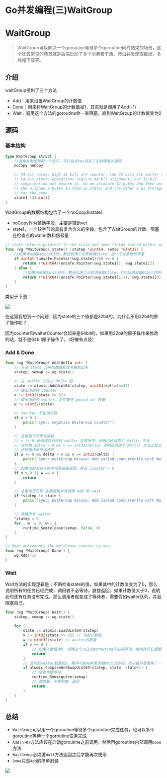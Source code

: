 # Go并发编程(三)WaitGroup

# WaitGroup
> WaitGroup可以解决一个goroutine等待多个goroutine同时结束的场景，这个比较常见的场景就是后端启动了多个消费者干活，爬虫并发爬取数据，多线程下载等。

## 介绍
waitGroup提供了三个方法：
- Add：用来设置WaitGroup的计数值
- Done：用来将WaitGroup的计数值减1，其实就是调用了Add(-1)
- Wait：调用这个方法的goroutine会一直阻塞，直到WaitGroup的计数值变为0
  
## 源码
### 基本结构
```go
type WaitGroup struct {
    //避免复制使用的一个技巧，可以告诉vet违反了复制使用的规则
	noCopy noCopy

	// 64-bit value: high 32 bits are counter, low 32 bits are waiter count.
	// 64-bit atomic operations require 64-bit alignment, but 32-bit
	// compilers do not ensure it. So we allocate 12 bytes and then use
	// the aligned 8 bytes in them as state, and the other 4 as storage
	// for the sema.
	state1 [3]uint32
}
```
WaitGroup的数据结构包含了一个noCopy和state1
- noCopy作为辅助字段，主要是辅助vet
- state1，一个12字节的具有复合含义的字段。包含了WaitGroup的计数、阻塞在检查点的waiter数和信号量
```go
// state returns pointers to the state and sema fields stored within wg.state1.
func (wg *WaitGroup) state() (statep *uint64, semap *uint32) {
    //如果地址是64bit对齐的，数组前两个元素就做state，后一个元素做信号量
	if uintptr(unsafe.Pointer(&wg.state1))%8 == 0 {
		return (*uint64)(unsafe.Pointer(&wg.state1)), &wg.state1[2]
	} else {
        //如果地址是32bit对齐，数组后两个元素用来做state，它可以用来做64bit的原子操作，第一个元素32bit用来做信号量
		return (*uint64)(unsafe.Pointer(&wg.state1[1])), &wg.state1[0]
	}
}
```
类似于下图：

![](https://cdn.jsdelivr.net/gh/lnback/imgbed/img/20210108145408.svg)

在这里我想到一个问题：因为state的三个值都是32bit的，为什么不用32bit的原子操作呢？

因为counter和waiterCounter合起来是64bit的，如果用32bit的原子操作来修改的话，就不是64bit原子操作了。（好像有点绕）


### Add & Done
```go
func (wg *WaitGroup) Add(delta int) {
    // 先从 state 当中把数据和信号量取出来
	statep, semap := wg.state()

    // 在 waiter 上加上 delta 值
	state := atomic.AddUint64(statep, uint64(delta)<<32)
    // 取出当前的 counter
	v := int32(state >> 32)
    // 取出当前的 waiter，正在等待 goroutine 数量
	w := uint32(state)

    // counter 不能为负数
	if v < 0 {
		panic("sync: negative WaitGroup counter")
	}

    // 这里属于防御性编程
    // w != 0 说明现在已经有 waiter 在等待中，说明已经调用了 Wait() 方法
    // 这时候 delta > 0 && v == int32(delta) 说明在调用了 Wait() 方法之后又想加入新的等待者
    // 这种操作是不允许的
	if w != 0 && delta > 0 && v == int32(delta) {
		panic("sync: WaitGroup misuse: Add called concurrently with Wait")
	}
    // 如果当前没有人在等待就直接返回，并且 counter > 0
	if v > 0 || w == 0 {
		return
	}

    // 这里也是防御 主要避免并发调用 add 和 wait
	if *statep != state {
		panic("sync: WaitGroup misuse: Add called concurrently with Wait")
	}

	// 唤醒所有 waiter
	*statep = 0
	for ; w != 0; w-- {
		runtime_Semrelease(semap, false, 0)
	}
}

// Done decrements the WaitGroup counter by one.
func (wg *WaitGroup) Done() {
	wg.Add(-1)
}
```

### Wait
Wait方法的实现逻辑是：不断检查state的值，如果其中的计数值变为了0，那么说明所有的任务已经完成，调用者不必等待，直接返回。如果计数值大于0，说明此时还有任务没有完成。那么调用者就变成了等待者，需要假如waiter队列，并且阻塞自己。
```go
func (wg *WaitGroup) Wait() {
    statep, semap := wg.state()
    
    for {
        state := atomic.LoadUint64(statep)
        v := int32(state >> 32) // 当前计数值
        w := uint32(state) // waiter的数量
        if v == 0 {
            // 如果计数值为0, 调用这个方法的goroutine不必再等待，继续执行它后面的逻辑即可
            return
        }
        // 否则把waiter数量加1。期间可能有并发调用Wait的情况，所以最外层使用了一个for循环
        if atomic.CompareAndSwapUint64(statep, state, state+1) {
            // 阻塞休眠等待
            runtime_Semacquire(semap)
            // 被唤醒，不再阻塞，返回
            return
        }
    }
}
```

## 总结

- `WaitGroup`可以用一个goroutine等待多个goroutine完成任务，也可以多个goroutine等待一个goroutine任务完成
- `Add(n>0)`方法应该在启动goroutine之前调用，然后再goroutine内部调用`Done`方法
- `WaitGroup`必须遭`Wait`方法返回之后才能再次使用
- `Done`只是`Add`的简单封装

![](https://cdn.jsdelivr.net/gh/lnback/imgbed/img/20210108170502.jpg)
